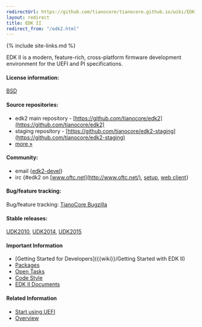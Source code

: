 ```yaml
---
redirectUrl: https://github.com/tianocore/tianocore.github.io/wiki/EDK-II/
layout: redirect
title: EDK II
redirect_from: "/edk2.html"
---
```

{% include site-links.md %}

EDK II is a modern, feature-rich, cross-platform firmware development
environment for the UEFI and PI specifications.

#### License information:  
[BSD](http://www.opensource.org/licenses/bsd-license.php)


#### Source repositories:  
* edk2 main repository - [https://github.com/tianocore/edk2](https://github.com/tianocore/edk2)
* staging repository - [https://github.com/tianocore/edk2-staging](https://github.com/tianocore/edk2-staging)
* [more » ](source.html)  

#### Community:    
* email {[edk2-devel]({{wiki}}/Edk2-devel)}
* irc {\#edk2 on [www.oftc.net](http://www.oftc.net/), [setup](http://www.oftc.net/NickServ/CertFP/), [web client](http://webchat.oftc.net/?channels=edk2)}

#### Bug/feature tracking:  
Bug/feature tracking: [TianoCore Bugzilla](https://bugzilla.tianocore.org/)

#### Stable releases: 
[UDK2010]({{wiki}}/UDK2010), [UDK2014]({{wiki}}/UDK2014), [UDK2015]({{wiki}}/UDK2015)

#### Important Information

* [Getting Started for Developers]({{wiki}}/Getting Started with EDK II)
* [Packages]({{wiki}}/EDKII-Packages)
* [Open Tasks]({{wiki}}/Tasks)
* [Code Style]({{wiki}}/Code-Style)
* [EDK II Documents]({{baseurl}}/docs/EDK_II_Documents.html)

#### Related Information

* [Start using UEFI]({{wiki}}/Start-using-UEFI)
* [Overview]({{wiki}}/EDK-II-Overview)
